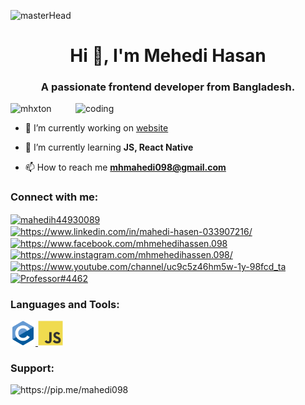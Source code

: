 ![masterHead](https://camo.githubusercontent.com/ba9f3bd30647e352a3f5e1e45eb45c6ec7bad6155cd16aaedf4a426738da0ca5/68747470733a2f2f696e646f616e616c79746963612e636f6d2f7374617469632f696d616765732f62616e6e6572722e676966)
<h1 align="center">Hi 👋, I'm Mehedi Hasan</h1>
<h3 align="center">A passionate frontend developer from Bangladesh.</h3>
<img align="right" alt="coding" width="400" src="https://www.lambdatest.com/resources/images/news24.gif">

<p align="left"> <img src="https://komarev.com/ghpvc/?username=mhxton&label=Profile%20views&color=0e75b6&style=flat" alt="mhxton" /> </p>

- 🔭 I’m currently working on [website](https://bangladesh.mahedi098.repl.co/)

- 🌱 I’m currently learning **JS, React Native**

- 📫 How to reach me **mhmahedi098@gmail.com**

<h3 align="left">Connect with me:</h3>
<p align="left">
<a href="https://twitter.com/mahedih44930089" target="blank"><img align="center" src="https://raw.githubusercontent.com/rahuldkjain/github-profile-readme-generator/master/src/images/icons/Social/twitter.svg" alt="mahedih44930089" height="30" width="40" /></a>
<a href="https://linkedin.com/in/https://www.linkedin.com/in/mahedi-hasen-033907216/" target="blank"><img align="center" src="https://raw.githubusercontent.com/rahuldkjain/github-profile-readme-generator/master/src/images/icons/Social/linked-in-alt.svg" alt="https://www.linkedin.com/in/mahedi-hasen-033907216/" height="30" width="40" /></a>
<a href="https://fb.com/https://www.facebook.com/mhmehedihassen.098" target="blank"><img align="center" src="https://raw.githubusercontent.com/rahuldkjain/github-profile-readme-generator/master/src/images/icons/Social/facebook.svg" alt="https://www.facebook.com/mhmehedihassen.098" height="30" width="40" /></a>
<a href="https://instagram.com/https://www.instagram.com/mhmehedihassen.098/" target="blank"><img align="center" src="https://raw.githubusercontent.com/rahuldkjain/github-profile-readme-generator/master/src/images/icons/Social/instagram.svg" alt="https://www.instagram.com/mhmehedihassen.098/" height="30" width="40" /></a>
<a href="https://www.youtube.com/c/https://www.youtube.com/channel/uc9c5z46hm5w-1y-98fcd_ta" target="blank"><img align="center" src="https://raw.githubusercontent.com/rahuldkjain/github-profile-readme-generator/master/src/images/icons/Social/youtube.svg" alt="https://www.youtube.com/channel/uc9c5z46hm5w-1y-98fcd_ta" height="30" width="40" /></a>
<a href="https://discord.gg/Professor#4462" target="blank"><img align="center" src="https://raw.githubusercontent.com/rahuldkjain/github-profile-readme-generator/master/src/images/icons/Social/discord.svg" alt="Professor#4462" height="30" width="40" /></a>
</p>

<h3 align="left">Languages and Tools:</h3>
<p align="left"> <a href="https://www.cprogramming.com/" target="_blank" rel="noreferrer"> <img src="https://raw.githubusercontent.com/devicons/devicon/master/icons/c/c-original.svg" alt="c" width="40" height="40"/> </a> <a href="https://developer.mozilla.org/en-US/docs/Web/JavaScript" target="_blank" rel="noreferrer"> <img src="https://raw.githubusercontent.com/devicons/devicon/master/icons/javascript/javascript-original.svg" alt="javascript" width="40" height="40"/> </a> </p>

<h3 align="left">Support:</h3>
<p><a href="https://ko-fi.com/https://pip.me/mahedi098"> <img align="left" src="https://cdn.ko-fi.com/cdn/kofi3.png?v=3" height="50" width="210" alt="https://pip.me/mahedi098" /></a></p><br><br>

